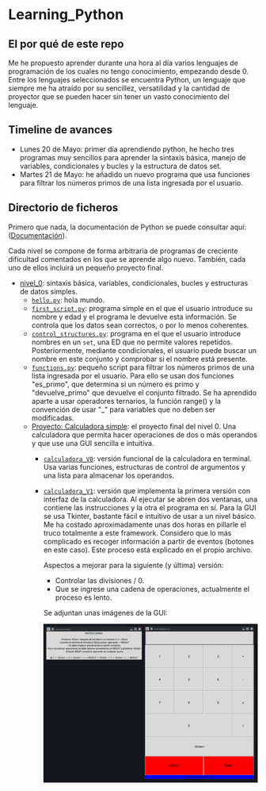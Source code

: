 # Learning_Python

## El por qué de este repo  

Me he propuesto aprender durante una hora al día varios lenguajes de programación de los cuales no tengo conocimiento, empezando desde 0. Entre los lenguajes seleccionados se encuentra Python, un lenguaje que siempre me ha atraído por su sencillez, versatilidad y la cantidad de proyector que se pueden hacer sin tener un vasto conocimiento del lenguaje.

## Timeline de avances

- Lunes 20 de Mayo: primer día aprendiendo python, he hecho tres programas muy sencillos para aprender la sintaxis básica, manejo de variables, condicionales y bucles y la estructura de datos set.
- Martes 21 de Mayo: he añadido un nuevo programa que usa funciones para filtrar los números primos de una lista ingresada por el usuario.

## Directorio de ficheros

Primero que nada, la documentación de Python se puede consultar aquí: ([Documentación](https://docs.python.org/3/)).  

Cada nivel se compone de forma arbitraria de programas de creciente dificultad comentados en los que se aprende algo nuevo. También, cada uno de ellos incluirá un pequeño proyecto final.

- [nivel_0](nivel_0): sintaxis básica, variables, condicionales, bucles y estructuras de datos simples.
    - [`hello.py`](nivel_0/hello.py): hola mundo.
    - [`first_script.py`](nivel_0/first_script.py): programa simple en el que el usuario introduce su nombre y edad y el programa le devuelve esta información. Se controla que los datos sean correctos, o por lo menos coherentes.  
    - [`control_structures.py`](nivel_0/control_sctructures.py): programa en el que el usuario introduce nombres en un `set`, una ED que no permite valores repetidos. Posteriormente, mediante condicionales, el usuario puede buscar un nombre en este conjunto y comprobar si el nombre está presente.
    - [`functions.py`](nivel_0/functions.py): pequeño script para filtrar los números primos de una lista ingresada por el usuario. Para ello se usan dos funciones "es_primo", que determina si un número es primo y "devuelve_primo" que devuelve el conjunto filtrado. Se ha aprendido aparte a usar operadores ternarios, la función range() y la convención de usar "_" para variables que no deben ser modificadas.
    - [Proyecto: Calculadora simple](nivel_0/Calculadora_Simple): el proyecto final del nivel 0. Una calculadora que permita hacer operaciones de dos o más operandos y que use una GUI sencilla e intuitiva.  
        - [`calculadora_V0`](nivel_0/Calculadora_Simple/calculadora_V0.py): versión funcional de la calculadora en terminal. Usa varias funciones, estructuras de control de argumentos y una lista para almacenar los operandos.
        - [`calculadora_V1`](nivel_0/Calculadora_Simple/calculadora_V1.py): versión que implementa la primera versión con interfaz de la calculadora. Al ejecutar se abren dos ventanas, una contiene las instrucciones y la otra el programa en sí. Para la GUI se usa Tkinter, bastante fácil e intuitivo de usar a un nivel básico. Me ha costado aproximadamente unas dos horas en pillarle el truco totalmente a este framework. Considero que lo más complicado es recoger información a partir de eventos (botones en este caso). Este proceso está explicado en el propio archivo.  
            
            Aspectos a mejorar para la siguiente (y última) versión:  
            - Controlar las divisiones / 0.  
            - Que se ingrese una cadena de operaciones, actualmente el proceso es lento.  

            Se adjuntan unas imágenes de la GUI:  

            ![GUI](readme_resources/GUI_calculadora_V1.png)
